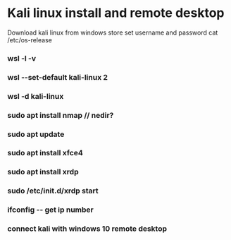 # Kali linux install and remote desktop
Download kali linux from windows store
set username and password
cat /etc/os-release

### wsl -l -v
### wsl --set-default kali-linux 2
### wsl -d kali-linux

### sudo apt install nmap // nedir?

### sudo apt update
### sudo apt install xfce4
### sudo apt install xrdp
### sudo /etc/init.d/xrdp start

### ifconfig    -- get ip number

### connect kali with windows 10 remote desktop
